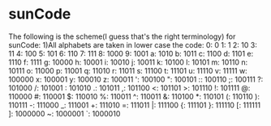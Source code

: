 # sunCode

The following is the scheme(I guess that's the right terminology) for sunCode:
  1)All alphabets are taken in lower case
  the code:
    0: 0
    1: 1
    2: 10
    3: 11
    4: 100 
    5: 101
    6: 110
    7: 111
    8: 1000
    9: 1001
    a: 1010
    b: 1011
    c: 1100
    d: 1101
    e: 1110
    f: 1111
    g: 10000
    h: 10001
    i: 10010
    j: 10011
    k: 10100
    l: 10101
    m: 10110
    n: 10111
    o: 11000
    p: 11001
    q: 11010
    r: 11011
    s: 11100
    t: 11101
    u: 11110
    v: 11111
    w: 100000
    x: 100001
    y: 100010
    z: 100011
    ': 100100
    ": 100101
    :: 100110
    ;: 100111
    ?: 101000
    /: 101001
    \: 101010
    .: 101011
    ,: 101100
    <: 101101
    >: 101110
    !: 101111
    @: 110000
    #: 110001
    $: 110010
    %: 110011
    ^: 110011
    &: 110100
    *: 110101
    (: 110110
    ): 110111
    -: 111000
    _: 111001
    +: 111010
    =: 111011
    |: 111100
    {: 111101
    }: 111110
    [: 111111
    ]: 1000000
    ~: 1000001
    `: 1000010
